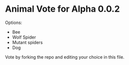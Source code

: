 # Animal Vote for Alpha 0.0.2

Options:
- Bee
- Wolf Spider
- Mutant spiders
- Dog

Vote by forking the repo and editing your choice in this file.
